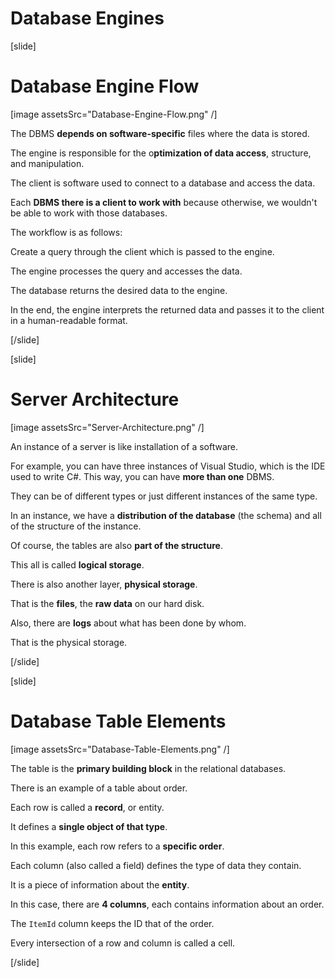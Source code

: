 # Database Engines


[slide]
# Database Engine Flow
[image assetsSrc="Database-Engine-Flow.png" /]

The DBMS **depends on software-specific** files where the data is stored.

The engine is responsible for the o**ptimization of data access**, structure, and manipulation.

The client is software used to connect to a database and access the data.

Each **DBMS there is a client to work with** because otherwise, we wouldn't be able to work with those databases.

The workflow is as follows:

Create a query through the client which is passed to the engine.

The engine processes the query and accesses the data.

The database returns the desired data to the engine.

In the end, the engine interprets the returned data and passes it to the client in a human-readable format.

[/slide]

[slide]
# Server Architecture

[image assetsSrc="Server-Architecture.png" /]

An instance of a server is like installation of a software.

For example, you can have three instances of Visual Studio, which is the IDE used to write C#.
This way, you can have **more than one** DBMS.

They can be of different types or just different instances of the same type.

In an instance, we have a **distribution of the database** (the schema) and all of the structure of the instance.

Of course, the tables are also **part of the structure**.

This all is called **logical storage**.

There is also another layer, **physical storage**.

That is the **files**, the **raw data** on our hard disk.

Also, there are **logs** about what has been done by whom.

That is the physical storage.

[/slide]

[slide]
# Database Table Elements

[image assetsSrc="Database-Table-Elements.png" /]

The table is the **primary building block** in the relational databases.

There is an example of a table about order.

Each row is called a **record**, or entity.

It defines a **single object of that type**.

In this example, each row refers to a **specific order**.

Each column (also called a field) defines the type of data they contain.

It is a piece of information about the **entity**.

In this case, there are **4 columns**, each contains information about an order.

The `ItemId` column keeps the ID that of the order.

Every intersection of a row and column is called a cell.

[/slide]
